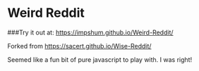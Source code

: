 # Weird Reddit

###Try it out at: https://impshum.github.io/Weird-Reddit/

Forked from https://sacert.github.io/Wise-Reddit/

Seemed like a fun bit of pure javascript to play with. I was right!
